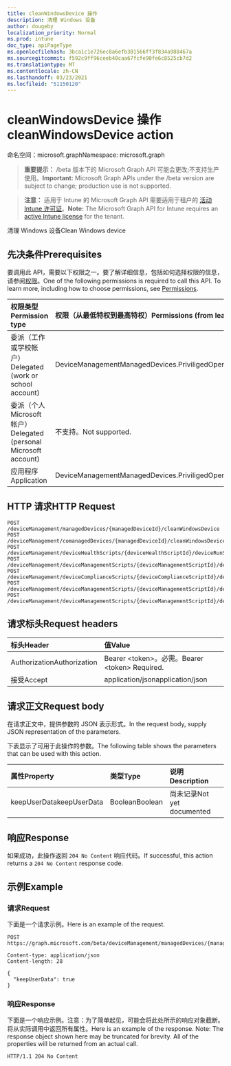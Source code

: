 ```yaml
---
title: cleanWindowsDevice 操作
description: 清理 Windows 设备
author: dougeby
localization_priority: Normal
ms.prod: intune
doc_type: apiPageType
ms.openlocfilehash: 3bca1c1e726ec8a6efb301566ff3f834a988467a
ms.sourcegitcommit: f592c9ff96ceeb40caa67fcfe90fe6c8525cb7d2
ms.translationtype: MT
ms.contentlocale: zh-CN
ms.lasthandoff: 03/23/2021
ms.locfileid: "51150120"
---
```

# <a name="cleanwindowsdevice-action"></a><span data-ttu-id="dc1d0-103">cleanWindowsDevice 操作</span><span class="sxs-lookup"><span data-stu-id="dc1d0-103">cleanWindowsDevice action</span></span>

<span data-ttu-id="dc1d0-104">命名空间：microsoft.graph</span><span class="sxs-lookup"><span data-stu-id="dc1d0-104">Namespace: microsoft.graph</span></span>

> <span data-ttu-id="dc1d0-105">**重要提示：** /beta 版本下的 Microsoft Graph API 可能会更改;不支持生产使用。</span><span class="sxs-lookup"><span data-stu-id="dc1d0-105">**Important:** Microsoft Graph APIs under the /beta version are subject to change; production use is not supported.</span></span>

> <span data-ttu-id="dc1d0-106">**注意：** 适用于 Intune 的 Microsoft Graph API 需要适用于租户的 [活动 Intune 许可证](https://go.microsoft.com/fwlink/?linkid=839381)。</span><span class="sxs-lookup"><span data-stu-id="dc1d0-106">**Note:** The Microsoft Graph API for Intune requires an [active Intune license](https://go.microsoft.com/fwlink/?linkid=839381) for the tenant.</span></span>

<span data-ttu-id="dc1d0-107">清理 Windows 设备</span><span class="sxs-lookup"><span data-stu-id="dc1d0-107">Clean Windows device</span></span>

## <a name="prerequisites"></a><span data-ttu-id="dc1d0-108">先决条件</span><span class="sxs-lookup"><span data-stu-id="dc1d0-108">Prerequisites</span></span>
<span data-ttu-id="dc1d0-p101">要调用此 API，需要以下权限之一。要了解详细信息，包括如何选择权限的信息，请参阅[权限](/graph/permissions-reference)。</span><span class="sxs-lookup"><span data-stu-id="dc1d0-p101">One of the following permissions is required to call this API. To learn more, including how to choose permissions, see [Permissions](/graph/permissions-reference).</span></span>

|<span data-ttu-id="dc1d0-111">权限类型</span><span class="sxs-lookup"><span data-stu-id="dc1d0-111">Permission type</span></span>|<span data-ttu-id="dc1d0-112">权限（从最低特权到最高特权）</span><span class="sxs-lookup"><span data-stu-id="dc1d0-112">Permissions (from least to most privileged)</span></span>|
|:---|:---|
|<span data-ttu-id="dc1d0-113">委派（工作或学校帐户）</span><span class="sxs-lookup"><span data-stu-id="dc1d0-113">Delegated (work or school account)</span></span>|<span data-ttu-id="dc1d0-114">DeviceManagementManagedDevices.PriviligedOperation.All</span><span class="sxs-lookup"><span data-stu-id="dc1d0-114">DeviceManagementManagedDevices.PriviligedOperation.All</span></span>|
|<span data-ttu-id="dc1d0-115">委派（个人 Microsoft 帐户）</span><span class="sxs-lookup"><span data-stu-id="dc1d0-115">Delegated (personal Microsoft account)</span></span>|<span data-ttu-id="dc1d0-116">不支持。</span><span class="sxs-lookup"><span data-stu-id="dc1d0-116">Not supported.</span></span>|
|<span data-ttu-id="dc1d0-117">应用程序</span><span class="sxs-lookup"><span data-stu-id="dc1d0-117">Application</span></span>|<span data-ttu-id="dc1d0-118">DeviceManagementManagedDevices.PriviligedOperation.All</span><span class="sxs-lookup"><span data-stu-id="dc1d0-118">DeviceManagementManagedDevices.PriviligedOperation.All</span></span>|

## <a name="http-request"></a><span data-ttu-id="dc1d0-119">HTTP 请求</span><span class="sxs-lookup"><span data-stu-id="dc1d0-119">HTTP Request</span></span>
<!-- {
  "blockType": "ignored"
}
-->
``` http
POST /deviceManagement/managedDevices/{managedDeviceId}/cleanWindowsDevice
POST /deviceManagement/comanagedDevices/{managedDeviceId}/cleanWindowsDevice
POST /deviceManagement/deviceHealthScripts/{deviceHealthScriptId}/deviceRunStates/{deviceHealthScriptDeviceStateId}/managedDevice/cleanWindowsDevice
POST /deviceManagement/deviceManagementScripts/{deviceManagementScriptId}/deviceRunStates/{deviceManagementScriptDeviceStateId}/managedDevice/cleanWindowsDevice
POST /deviceManagement/deviceComplianceScripts/{deviceComplianceScriptId}/deviceRunStates/{deviceComplianceScriptDeviceStateId}/managedDevice/cleanWindowsDevice
POST /deviceManagement/deviceManagementScripts/{deviceManagementScriptId}/deviceRunStates/{deviceManagementScriptDeviceStateId}/managedDevice/users/{userId}/managedDevices/{managedDeviceId}/cleanWindowsDevice
POST /deviceManagement/deviceManagementScripts/{deviceManagementScriptId}/deviceRunStates/{deviceManagementScriptDeviceStateId}/managedDevice/detectedApps/{detectedAppId}/managedDevices/{managedDeviceId}/cleanWindowsDevice
```

## <a name="request-headers"></a><span data-ttu-id="dc1d0-120">请求标头</span><span class="sxs-lookup"><span data-stu-id="dc1d0-120">Request headers</span></span>
|<span data-ttu-id="dc1d0-121">标头</span><span class="sxs-lookup"><span data-stu-id="dc1d0-121">Header</span></span>|<span data-ttu-id="dc1d0-122">值</span><span class="sxs-lookup"><span data-stu-id="dc1d0-122">Value</span></span>|
|:---|:---|
|<span data-ttu-id="dc1d0-123">Authorization</span><span class="sxs-lookup"><span data-stu-id="dc1d0-123">Authorization</span></span>|<span data-ttu-id="dc1d0-124">Bearer &lt;token&gt;。必需。</span><span class="sxs-lookup"><span data-stu-id="dc1d0-124">Bearer &lt;token&gt; Required.</span></span>|
|<span data-ttu-id="dc1d0-125">接受</span><span class="sxs-lookup"><span data-stu-id="dc1d0-125">Accept</span></span>|<span data-ttu-id="dc1d0-126">application/json</span><span class="sxs-lookup"><span data-stu-id="dc1d0-126">application/json</span></span>|

## <a name="request-body"></a><span data-ttu-id="dc1d0-127">请求正文</span><span class="sxs-lookup"><span data-stu-id="dc1d0-127">Request body</span></span>
<span data-ttu-id="dc1d0-128">在请求正文中，提供参数的 JSON 表示形式。</span><span class="sxs-lookup"><span data-stu-id="dc1d0-128">In the request body, supply JSON representation of the parameters.</span></span>

<span data-ttu-id="dc1d0-129">下表显示了可用于此操作的参数。</span><span class="sxs-lookup"><span data-stu-id="dc1d0-129">The following table shows the parameters that can be used with this action.</span></span>

|<span data-ttu-id="dc1d0-130">属性</span><span class="sxs-lookup"><span data-stu-id="dc1d0-130">Property</span></span>|<span data-ttu-id="dc1d0-131">类型</span><span class="sxs-lookup"><span data-stu-id="dc1d0-131">Type</span></span>|<span data-ttu-id="dc1d0-132">说明</span><span class="sxs-lookup"><span data-stu-id="dc1d0-132">Description</span></span>|
|:---|:---|:---|
|<span data-ttu-id="dc1d0-133">keepUserData</span><span class="sxs-lookup"><span data-stu-id="dc1d0-133">keepUserData</span></span>|<span data-ttu-id="dc1d0-134">Boolean</span><span class="sxs-lookup"><span data-stu-id="dc1d0-134">Boolean</span></span>|<span data-ttu-id="dc1d0-135">尚未记录</span><span class="sxs-lookup"><span data-stu-id="dc1d0-135">Not yet documented</span></span>|



## <a name="response"></a><span data-ttu-id="dc1d0-136">响应</span><span class="sxs-lookup"><span data-stu-id="dc1d0-136">Response</span></span>
<span data-ttu-id="dc1d0-137">如果成功，此操作返回 `204 No Content` 响应代码。</span><span class="sxs-lookup"><span data-stu-id="dc1d0-137">If successful, this action returns a `204 No Content` response code.</span></span>

## <a name="example"></a><span data-ttu-id="dc1d0-138">示例</span><span class="sxs-lookup"><span data-stu-id="dc1d0-138">Example</span></span>

### <a name="request"></a><span data-ttu-id="dc1d0-139">请求</span><span class="sxs-lookup"><span data-stu-id="dc1d0-139">Request</span></span>
<span data-ttu-id="dc1d0-140">下面是一个请求示例。</span><span class="sxs-lookup"><span data-stu-id="dc1d0-140">Here is an example of the request.</span></span>
``` http
POST https://graph.microsoft.com/beta/deviceManagement/managedDevices/{managedDeviceId}/cleanWindowsDevice

Content-type: application/json
Content-length: 28

{
  "keepUserData": true
}
```

### <a name="response"></a><span data-ttu-id="dc1d0-141">响应</span><span class="sxs-lookup"><span data-stu-id="dc1d0-141">Response</span></span>
<span data-ttu-id="dc1d0-p102">下面是一个响应示例。注意：为了简单起见，可能会将此处所示的响应对象截断。将从实际调用中返回所有属性。</span><span class="sxs-lookup"><span data-stu-id="dc1d0-p102">Here is an example of the response. Note: The response object shown here may be truncated for brevity. All of the properties will be returned from an actual call.</span></span>
``` http
HTTP/1.1 204 No Content
```




